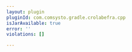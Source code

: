 ```yaml
---
layout: plugin
pluginId: com.comsysto.gradle.crolabefra.cpp
isJarAvailable: true
error: ''
violations: []

---
```

